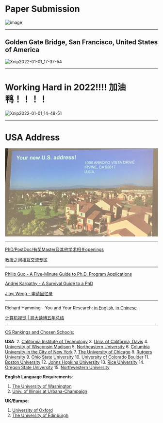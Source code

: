 # Paper Submission

![image](https://user-images.githubusercontent.com/31528604/148673263-528686ec-c16d-4f03-9766-1b9fbdb7ae86.png)

---

## Golden Gate Bridge, San Francisco, United States of America

![Xnip2022-01-01_17-37-54](https://user-images.githubusercontent.com/31528604/147847921-33cfc480-211b-46b6-98c1-af62bd212f54.jpg)

---

# Working Hard in 2022!!!! 加油鸭！！！！

![Xnip2022-01-01_14-48-51](https://user-images.githubusercontent.com/31528604/147847857-de3fb33b-f23a-411f-94a6-b1d1c6bf24e6.jpg)

---

# USA Address 

<p align="center">
  <img src='USA_Address.JPG'>
</p>

---

[PhD/PostDoc/有奖Master及其他学术相关openings](https://www.1point3acres.com/bbs/forum-173-1.html)

[教授之间相互交流专区](https://www.1point3acres.com/bbs/forum.php?mod=forumdisplay&fid=328)

---

[Philip Guo - A Five-Minute Guide to Ph.D. Program Applications](https://pg.ucsd.edu/PhD-application-tips.htm)

[Andrej Karpathy - A Survival Guide to a PhD](http://karpathy.github.io/2016/09/07/phd/)

[Jiayi Weng - 申请回忆录](https://trinkle23897.github.io/posts/application)

---

Richard Hamming - You and Your Research: [in English](http://www.cs.virginia.edu/~robins/YouAndYourResearch.html), [in Chinese](http://www.yidianzixun.com/article/0LZ4zQZV)

[计算机视觉 | 哥大读博五年总结](https://zhuanlan.zhihu.com/p/338193330)

---

[CS Rankings and Chosen Schools: ](http://csrankings.org/#/index?all&us)

**USA**:
2. [California Institute of Technology](https://gradoffice.caltech.edu/admissions/FAQ)
3. [Univ. of California, Davis](https://grad.ucdavis.edu/english-language-examinations)
4. [University of Wisconsin Madison](https://grad.wisc.edu/apply/requirements/)
5. [Northeastern University](https://coe.northeastern.edu/academics-experiential-learning/graduate-school-of-engineering/graduate-admissions/)
6. [Columbia University in the City of New York](https://www.gradengineering.columbia.edu/faq/standardized-test-scores)
7. [The University of Chicago](https://grad.uchicago.edu/admissions/apply/english-language-requirements/)
8. [Rutgers University](https://grad.rutgers.edu/admissions/international-students)
9. [Ohio State University](http://gpadmissions.osu.edu/intl/additional-requirements-to-apply.html)
10. [University of Colorado Boulder](https://www.colorado.edu/graduateschool/admissions/prepare-apply/international-students/english-proficiency-requirements)
11. [Boston University](https://www.bu.edu/eng/prospective-graduate/apply/international-students/)
12. [Johns Hopkins University](https://engineering.jhu.edu/admissions/graduate-admissions/full-time-programs/how-to-apply/international-students/)
13. [Rice University](https://graduate.rice.edu/admissions/application-faq)
14. [Oregon State University](https://gradschool.oregonstate.edu/admissions/international)
15. [Northwestern University](https://www.mccormick.northwestern.edu/computer-science/academics/graduate/admissions/faq.html#english)

**English Language Requirements**:

1. [The University of Washington](https://grad.uw.edu/admission/understanding-the-application-process/international-applicant-information/english-proficiency-tests/)
2. [Univ. of Illinois at Urbana-Champaign](https://grad.illinois.edu/admissions/instructions/04c)

**UK/Europe**:

1. [University of Oxford](https://www.ox.ac.uk/admissions/graduate/applying-to-oxford/application-guide/qualifications-languages-funding#content-tab--4)
2. [The University of Edinburgh](https://www.ed.ac.uk/studying/postgraduate/applying/your-application/entry-requirements/english-requirements/approved-universities)
